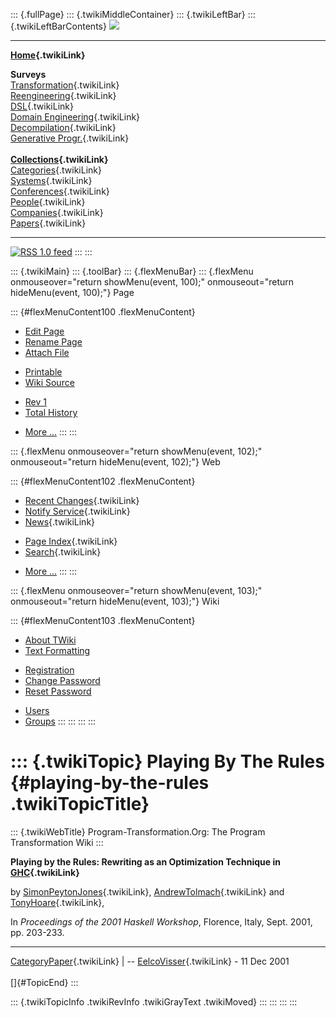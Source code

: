 ::: {.fullPage}
::: {.twikiMiddleContainer}
::: {.twikiLeftBar}
::: {.twikiLeftBarContents}
![](../pub/transformation.gif)

------------------------------------------------------------------------

**[Home](WebHome){.twikiLink}**

**Surveys**\
[Transformation](ProgramTransformation){.twikiLink}\
[Reengineering](ReengineeringWiki){.twikiLink}\
[DSL](DomainSpecificLanguages){.twikiLink}\
[Domain Engineering](DomainEngineering){.twikiLink}\
[Decompilation](DeCompilation){.twikiLink}\
[Generative Progr.](GenerativeProgrammingWiki){.twikiLink}\
\
**[Collections](CategoryCollection){.twikiLink}**\
[Categories](CategoryCategory){.twikiLink}\
[Systems](TransformationSystems){.twikiLink}\
[Conferences](TransformationConferences){.twikiLink}\
[People](TransformationPeople){.twikiLink}\
[Companies](TransformationCompanies){.twikiLink}\
[Papers](CategoryPaper){.twikiLink}

------------------------------------------------------------------------

[![](../pub/rss.gif "RSS 1.0 feed")](WebRss@skin=rss)
:::
:::

::: {.twikiMain}
::: {.toolBar}
::: {.flexMenuBar}
::: {.flexMenu onmouseover="return showMenu(event, 100);" onmouseout="return hideMenu(event, 100);"}
Page

::: {#flexMenuContent100 .flexMenuContent}
-   [Edit
    Page](http://www.program-transformation.org/edit/Transform/PlayingByTheRules?t=1536826182)
-   [Rename
    Page](http://www.program-transformation.org/rename/Transform/PlayingByTheRules)
-   [Attach
    File](http://www.program-transformation.org/attach/Transform/PlayingByTheRules)

<!-- -->

-   [Printable](http://www.program-transformation.org/view/Transform/PlayingByTheRules?skin=print.pattern)
-   [Wiki
    Source](http://www.program-transformation.org/view/Transform/PlayingByTheRules?skin=text&raw=on&contenttype=text/plain)

<!-- -->

-   [Rev
    1](http://www.program-transformation.org/view/Transform/PlayingByTheRules?rev=1.1)
-   [Total
    History](http://www.program-transformation.org/rdiff/Transform/PlayingByTheRules)

<!-- -->

-   [More
    \...](http://www.program-transformation.org/oops/Transform/PlayingByTheRules?template=oopsmore&param1=1.1&param2=1.1)
:::
:::

::: {.flexMenu onmouseover="return showMenu(event, 102);" onmouseout="return hideMenu(event, 102);"}
Web

::: {#flexMenuContent102 .flexMenuContent}
-   [Recent Changes](WebChanges){.twikiLink}
-   [Notify Service](WebNotify){.twikiLink}
-   [News](WebNews){.twikiLink}

<!-- -->

-   [Page Index](WebIndex){.twikiLink}
-   [Search](WebSearch){.twikiLink}

<!-- -->

-   [More
    \...](http://www.program-transformation.org/oops/Transform/PlayingByTheRules?template=oopsmore&param1=1.1&param2=1.1)
:::
:::

::: {.flexMenu onmouseover="return showMenu(event, 103);" onmouseout="return hideMenu(event, 103);"}
Wiki

::: {#flexMenuContent103 .flexMenuContent}
-   [About
    TWiki](http://www.program-transformation.org/view/TWiki/WebHome)
-   [Text
    Formatting](http://www.program-transformation.org/view/TWiki/TextFormattingRules)

<!-- -->

-   [Registration](http://www.program-transformation.org/view/TWiki/TWikiRegistration)
-   [Change
    Password](http://www.program-transformation.org/view/TWiki/ChangePassword)
-   [Reset
    Password](http://www.program-transformation.org/view/TWiki/ResetPassword)

<!-- -->

-   [Users](http://www.program-transformation.org/view/Main/TWikiUsers)
-   [Groups](http://www.program-transformation.org/view/Main/TWikiGroups)
:::
:::
:::
:::

::: {.twikiTopic}
Playing By The Rules {#playing-by-the-rules .twikiTopicTitle}
====================

::: {.twikiWebTitle}
Program-Transformation.Org: The Program Transformation Wiki
:::

**Playing by the Rules: Rewriting as an Optimization Technique in
[GHC](GHC){.twikiLink}**

by [SimonPeytonJones](SimonPeytonJones){.twikiLink},
[AndrewTolmach](AndrewTolmach){.twikiLink} and
[TonyHoare](TonyHoare){.twikiLink},

In *Proceedings of the 2001 Haskell Workshop*, Florence, Italy, Sept.
2001, pp. 203-233.

------------------------------------------------------------------------

[CategoryPaper](CategoryPaper){.twikiLink} \| \--
[EelcoVisser](../Main/EelcoVisser){.twikiLink} - 11 Dec 2001\
\
[]{#TopicEnd}
:::

::: {.twikiTopicInfo .twikiRevInfo .twikiGrayText .twikiMoved}
:::
:::
:::
:::
